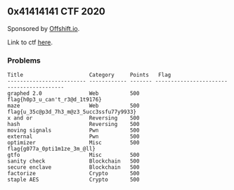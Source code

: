 
## 0x41414141 CTF 2020

Sponsored by [Offshift.io](https://www.offshift.io/). 

Link to ctf [here](https://ctfd.offshift.io/).

### Problems

```
Title                     Category     Points   Flag
------------------------- ------------ ------- -----------------------------------------
graphed 2.0               Web          500     flag{h0p3_u_can't_r3@d_1t9176}
maze                      Web          500     flag{u_35c@p3d_7h3_m@z3_5ucc3ssfu77y9933}
x and or                  Reversing    500
hash                      Reversing    500
moving signals            Pwn          500
external                  Pwn          500
optimizer                 Misc         500     flag{g077a_0pti1m1ze_3m_@ll} 
gtfo                      Misc         500
sanity check              Blockchain   500
secure enclave            Blockchain   500
factorize                 Crypto       500
staple AES                Crypto       500
```